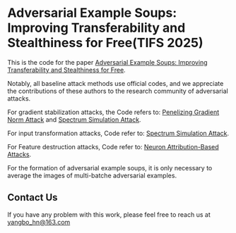 # Adversarial Example Soups: Improving Transferability and Stealthiness for Free(TIFS 2025)

This is the code for the paper [Adversarial Example Soups: Improving Transferability and Stealthiness for Free](https://ieeexplore.ieee.org/document/10858076).

Notably, all baseline attack methods use official codes, and we appreciate the contributions of these authors to the research community of adversarial attacks.

For gradient stabilization attacks, the Code refers to: [Penelizing Gradient Norm Attack](https://github.com/Trustworthy-AI-Group/PGN) and [Spectrum Simulation Attack](https://github.com/yuyang-long/SSA).

For input transformation attacks, Code refer to: [Spectrum Simulation Attack](https://github.com/yuyang-long/SSA).

For Feature destruction attacks, Code refer to: [Neuron Attribution-Based Attacks](https://github.com/jpzhang1810/NAA).

For the formation of adversarial example soups, it is only necessary to average the images of multi-batche adversarial examples.

## Contact Us
If you have any problem with this work, please feel free to reach us at yangbo_hn@163.com

